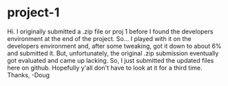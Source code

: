 # project-1
Hi.  I originally submitted a .zip file or proj 1 before I found the developers environment at the end of the project.  So... I 
played with it on the developers environment and, after some tweaking, got it down to about 6% and submitted it.  But, 
unfortunately, the original .zip submission eventually got evaluated and came up lacking.  So, I just submitted the updated
files here on github.  Hopefully y'all don't have to look at it for a third time.  
Thanks,
-Doug
